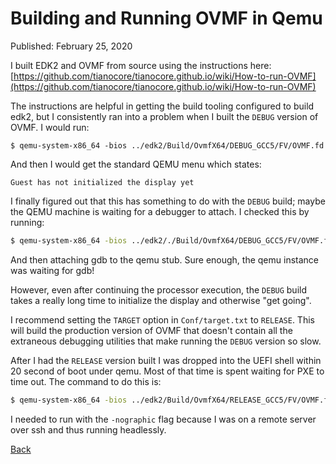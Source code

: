 # Building and Running OVMF in Qemu

Published: February 25, 2020

I built EDK2 and OVMF from source using the instructions here: [https://github.com/tianocore/tianocore.github.io/wiki/How-to-run-OVMF](https://github.com/tianocore/tianocore.github.io/wiki/How-to-run-OVMF)

The instructions are helpful in getting the build tooling configured to build edk2, but I consistently ran into a problem when I built the `DEBUG` version of OVMF. I would run:

```
$ qemu-system-x86_64 -bios ../edk2/Build/OvmfX64/DEBUG_GCC5/FV/OVMF.fd
```

And then I would get the standard QEMU menu which states:

```
Guest has not initialized the display yet
```

I finally figured out that this has something to do with the `DEBUG` build; maybe the QEMU machine is waiting for a debugger to attach.  I checked this by running:

```bash
$ qemu-system-x86_64 -bios ../edk2/./Build/OvmfX64/DEBUG_GCC5/FV/OVMF.fd -gdb tcp::1234
```

And then attaching gdb to the qemu stub.  Sure enough, the qemu instance was waiting for gdb!

However, even after continuing the processor execution, the `DEBUG` build takes a really long time to initialize the display and otherwise "get going".

I recommend setting the `TARGET` option in `Conf/target.txt` to `RELEASE`.  This will build the production version of OVMF that doesn't contain all the extraneous debugging utilities that make running the `DEBUG` version so slow.

After I had the `RELEASE` version built I was dropped into the UEFI shell within 20 second of boot under qemu. Most of that time is spent waiting for PXE to time out.  The command to do this is:

```bash
$ qemu-system-x86_64 -bios ../edk2/Build/OvmfX64/RELEASE_GCC5/FV/OVMF.fd -nographic
```

I needed to run with the `-nographic` flag because I was on a remote server over ssh and thus running headlessly.

[Back](https://nstarke.github.io/)